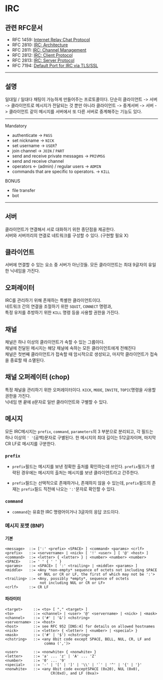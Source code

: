 # IRC

## 관련 RFC문서

- RFC 1459: [Internet Relay Chat Protocol](https://datatracker.ietf.org/doc/html/rfc1459)
- RFC 2810: [IRC: Architecture](https://datatracker.ietf.org/doc/html/rfc2810)
- RFC 2811: [IRC: Channel Management](https://datatracker.ietf.org/doc/html/rfc2811)
- RFC 2812: [IRC: Client Protocol](https://datatracker.ietf.org/doc/html/rfc2812)
- RFC 2813: [IRC: Server Protocol](https://datatracker.ietf.org/doc/html/rfc2813)
- RFC 7194: [Default Port for IRC via TLS/SSL](https://datatracker.ietf.org/doc/html/rfc7194)

---

## 설명

일대일 / 일대다 채팅이 가능하게 만들어주는 프로토콜이다. 단순히 클라이언트 -> 서버 -> 클라이언트로 메시지가 전달되는 것 뿐만 아니라 클라이언트 -> 중계서버 -> 서버 -> 클라이언트 같이 메시지를 서버에서
또 다른 서버로 중계해주는 기능도 있다.

---

Mandatory

- authenticate -> `PASS`
- set nickname -> `NICK`
- set username -> `USER`?
- join channel -> `JOIN` / `PART`
- send and receive private messages -> `PRIVMSG`
- send and receive channel
- operators <- (admin) / regular users -> `ADMIN`
- commands that are specific to operators. -> `KILL`

BONUS

- file transfer
- bot

---

## 서버

클라이언트가 연결해서 서로 대화하기 위한 종단점을 제공한다. <br />
서버와 서버끼리의 연결로 네트워크를 구성할 수 있다. (구현할 필요 X)

## 클라이언트

서버에 연결할 수 있는 요소 중 서버가 아닌것들.
모든 클라이언트는 최대 9글자의 유일한 닉네임을 가진다.

## 오퍼레이터

IRC를 관리하기 위해 존재하는 특별한 클라이언트이댜. <br />
네트워크 간의 연결을 조절하기 위한 `SQUIT`, `CONNECT` 명령과, <br />
특정 유저를 추방하기 위한 `KILL` 명령 등을 사용할 권한을 가진다.

## 채널

채널은 하나 이상의 클라이언트가 속할 수 있는 그룹이다. <br />
채널에 전달된 메시지는 해당 채널에 속하는 모든 클라이언트에게 전해진다 <br />
채널은 첫번째 클라이언트가 접속할 때 암시적으로 생성되고, 마지막 클라이언트가 접속을 종료할 때 소멸된다.

## 채널 오퍼레이터 (chop)

특정 채널을 관리하기 위한 오퍼레이터이다. `KICK`, `MODE`, `INVITE`, `TOPIC`명령을 사용할 권한을 가진다. <br />
닉네임 맨 끝에 `@`문자로 일반 클라이언트와 구별할 수 있다.

## 메시지

모든 IRC메시지는 `prefix`, `command`, `parameters`의 3 부분으로 분리되고, 각 필드는 하나 이상의 `' '`(공백)문자로 구별된다. 한 메시지의 최대 길이는 512글자이며, 마지막 CR LF로 메시지를 구분한다.

### `prefix`

- `prefix`필드는 메시지를 보낸 정확한 출처를 확인하는데 쓰인다. `prefix`필드가 생략된 경우에는 메시지의 출처는 메시지를 보낸 클라이언트라고 간주한다.

- `prefix`필드는 선택적으로 존재하거나, 존재하지 않을 수 있는데, `prefix`필드의 존재는 `prefix`필드 직전에 나오는 `':'`문자로 확인할 수 있다.

### `command`

- `command`는 유효한 IRC 명령어이거나 3글자의 응답 코드이다.

### 메시지 포맷 (BNF)

#### 기본

```BNF
<message>  ::= [':' <prefix> <SPACE> ] <command> <params> <crlf>
<prefix>   ::= <servername> | <nick> [ '!' <user> ] [ '@' <host> ]
<command>  ::= <letter> { <letter> } | <number> <number> <number>
<SPACE>    ::= ' ' { ' ' }
<params>   ::= <SPACE> [ ':' <trailing> | <middle> <params> ]
<middle>   ::= <Any *non-empty* sequence of octets not including SPACE
               or NUL or CR or LF, the first of which may not be ':'>
<trailing> ::= <Any, possibly *empty*, sequence of octets
                not including NUL or CR or LF>
<crlf>     ::= CR LF
```

#### 파라미터

```BNF
<target>     ::= <to> [ "," <target> ]
<to>         ::= <channel> | <user> '@' <servername> | <nick> | <mask>
<channel>    ::= ('#' | '&') <chstring>
<servername> ::= <host>
<host>       ::= see RFC 952 [DNS:4] for details on allowed hostnames
<nick>       ::= <letter> { <letter> | <number> | <special> }
<mask>       ::= ('#' | '$') <chstring>
<chstring>   ::= <any 8bit code except SPACE, BELL, NUL, CR, LF and
                  comma (',')>

<user>       ::= <nonwhite> { <nonwhite> }
<letter>     ::= 'a' ... 'z' | 'A' ... 'Z'
<number>     ::= '0' ... '9'
<special>    ::= '-' | '[' | ']' | '\\' | '`' | '^' | '{' | '}'
<nonwhite>   ::= <any 8bit code exceptSPACE (0x20), NUL (0x0),
                     CR(0xd), and LF (0xa)>
```
